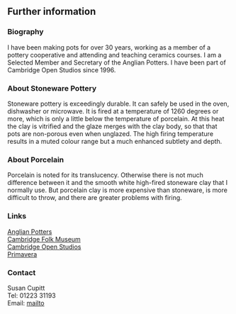 ---
---

## Further information

### Biography

I have been making pots for over 30 years, working as a member of a pottery
cooperative and attending and teaching ceramics courses. I am a Selected
Member and Secretary of the Anglian Potters. I have been part of Cambridge
Open Studios since 1996.

### About Stoneware Pottery

Stoneware pottery is exceedingly durable. It can safely be used in the oven,
dishwasher or microwave. It is fired at a temperature of 1260 degrees or
more, which is only a little below the temperature of porcelain. At this
heat the clay is vitrified and the glaze merges with the clay body, so that
that pots are non-porous even when unglazed. The high firing temperature
results in a muted colour range but a much enhanced subtlety and depth.

### About Porcelain

Porcelain is noted for its translucency. Otherwise there is not much
difference between it and the smooth white high-fired stoneware clay that I
normally use. But porcelain clay is more expensive than stoneware, is more
difficult to throw, and there are greater problems with firing.

### Links

[Anglian Potters](http://www.anglianpotters.org.uk/)  
[Cambridge Folk Museum](http://www.folkmuseum.org.uk/)  
[Cambridge Open Studios](http://www.camopenstudios.co.uk/)  
[Primavera](http://primaverauk.com/)  

### Contact

Susan Cupitt<br/>
Tel: 01223 31193<br/>
Email: [mailto](susan.cupitt@gmail.com)

